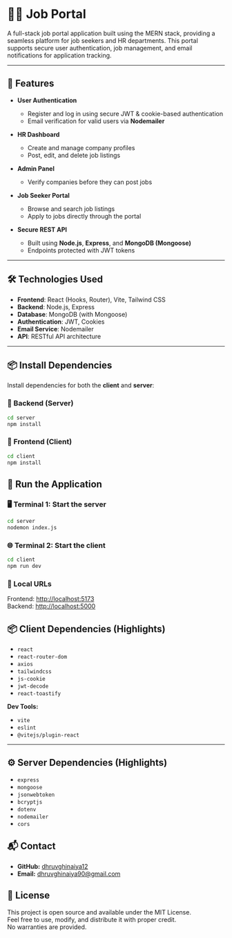 # 🧑‍💼 Job Portal

A full-stack job portal application built using the MERN stack, providing a seamless platform for job seekers and HR departments. This portal supports secure user authentication, job management, and email notifications for application tracking.

---

## 🚀 Features

- **User Authentication**  
  - Register and log in using secure JWT & cookie-based authentication  
  - Email verification for valid users via **Nodemailer**

- **HR Dashboard**  
  - Create and manage company profiles  
  - Post, edit, and delete job listings

- **Admin Panel**  
  - Verify companies before they can post jobs

- **Job Seeker Portal**  
  - Browse and search job listings  
  - Apply to jobs directly through the portal

- **Secure REST API**  
  - Built using **Node.js**, **Express**, and **MongoDB (Mongoose)**  
  - Endpoints protected with JWT tokens

---

## 🛠️ Technologies Used

- **Frontend**: React (Hooks, Router), Vite, Tailwind CSS  
- **Backend**: Node.js, Express  
- **Database**: MongoDB (with Mongoose)  
- **Authentication**: JWT, Cookies  
- **Email Service**: Nodemailer  
- **API**: RESTful API architecture

---

## 📦 Install Dependencies

Install dependencies for both the **client** and **server**:

### 🔹 Backend (Server)

```bash
cd server
npm install

```
### 🔹 Frontend (Client)

```bash
cd client
npm install

```
## 🚀 Run the Application

### 🖥️ Terminal 1: Start the server
```bash
cd server
nodemon index.js

```
### 🌐 Terminal 2: Start the client
```bash
cd client
npm run dev

```
### 🔗 Local URLs  
Frontend: [http://localhost:5173](http://localhost:5173)  
Backend: [http://localhost:5000](http://localhost:5000)



## 📦 Client Dependencies (Highlights)

- `react`
- `react-router-dom`
- `axios`
- `tailwindcss`
- `js-cookie`
- `jwt-decode`
- `react-toastify`

**Dev Tools:**

- `vite`
- `eslint`
- `@vitejs/plugin-react`

---

## ⚙️ Server Dependencies (Highlights)

- `express`
- `mongoose`
- `jsonwebtoken`
- `bcryptjs`
- `dotenv`
- `nodemailer`
- `cors`

## 📬 Contact

- **GitHub:** [dhruvghinaiya12](https://github.com/dhruvghinaiya12)  
- **Email:** [dhruvghinaiya90@gmail.com](mailto:dhruvghinaiya90@gmail.com)

## 📝 License

This project is open source and available under the MIT License.  
Feel free to use, modify, and distribute it with proper credit.  
No warranties are provided.


